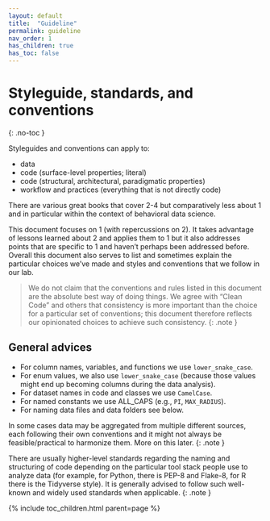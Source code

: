 ```yaml
---
layout: default
title:  "Guideline"
permalink: guideline
nav_order: 1
has_children: true
has_toc: false
---
```


# Styleguide, standards, and conventions
{: .no-toc }

Styleguides and conventions can apply to:

- data
- code (surface-level properties; literal)
- code (structural, architectural, paradigmatic properties)
- workflow and practices (everything that is not directly code)

There are various great books that cover 2-4 but comparatively less about 1 and in particular within the context of behavioral data science.

This document focuses on 1 (with repercussions on 2). It takes advantage of lessons learned about 2 and applies them to 1 but it also addresses points that are specific to 1 and haven’t perhaps been addressed before. Overall this document also serves to list and sometimes explain the particular choices we’ve made and styles and conventions that we follow in our lab.

> We do not claim that the conventions and rules listed in this document are the absolute best way of doing things. We agree with “Clean Code” and others that consistency is more important than the choice for a particular set of conventions; this document therefore reflects our opinionated choices to achieve such consistency.
{: .note }


## General advices

- For column names, variables, and functions we use `lower_snake_case`.
- For enum values, we also use `lower_snake_case` (because those values might end up becoming columns during the data analysis).
- For dataset names in code and classes we use `CamelCase`.
- For named constants we use ALL_CAPS (e.g., `PI`, `MAX_RADIUS`).
- For naming data files and data folders see below. 


In some cases data may be aggregated from multiple different sources, each following their own conventions and it might not always be feasible/practical to harmonize them. More on this later. 
{: .note }


There are usually higher-level standards regarding the naming and structuring of code depending on the particular tool stack people use to analyze data (for example, for Python, there is PEP-8 and Flake-8, for R there is the Tidyverse style). It is generally advised to follow such well-known and widely used standards when applicable.
{: .note }


{% include toc_children.html parent=page %}
